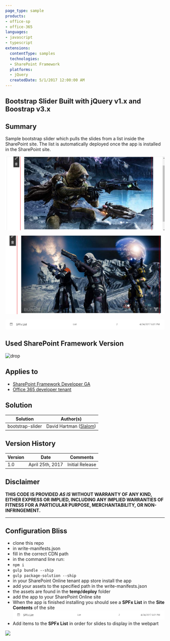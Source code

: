 ```yaml
---
page_type: sample
products:
- office-sp
- office-365
languages:
- javascript
- typescript
extensions:
  contentType: samples
  technologies:
  - SharePoint Framework
  platforms:
  - jQuery
  createdDate: 5/1/2017 12:00:00 AM
---
```

## Bootstrap Slider Built with jQuery v1.x and Boostrap v3.x

## Summary
Sample bootstrap slider which pulls the slides from a list inside the SharePoint site. The list is automatically deployed once the app is installed in the SharePoint site.

![First Slider Image](./assets/slider_image_1.png)

![Second Slider Image](./assets/slider_image_2.png)

![Deployed List](./assets/List.png)

## Used SharePoint Framework Version
![drop](https://img.shields.io/badge/drop-ga-green.svg)

## Applies to

* [SharePoint Framework Developer GA](http://dev.office.com/sharepoint/docs/spfx/sharepoint-framework-overview)
* [Office 365 developer tenant](http://dev.office.com/sharepoint/docs/spfx/set-up-your-developer-tenant)

## Solution

Solution|Author(s)
--------|---------
bootstrap-slider|David Hartman ([Slalom](https://slalom.com))

## Version History

Version|Date|Comments
-------|----|--------
1.0|April 25th, 2017|Initial Release

## Disclaimer
**THIS CODE IS PROVIDED *AS IS* WITHOUT WARRANTY OF ANY KIND, EITHER EXPRESS OR IMPLIED, INCLUDING ANY IMPLIED WARRANTIES OF FITNESS FOR A PARTICULAR PURPOSE, MERCHANTABILITY, OR NON-INFRINGEMENT.**

---

## Configuration Bliss
- clone this repo
- in write-manifests.json
 - fill in the correct CDN path
- in the command line run:
 - `npm i`
 - `gulp bundle --ship`
 - `gulp package-solution --ship`
- in your SharePoint Online tenant app store install the app
- add your assets to the specified path in the write-manifests.json
 - the assets are found in the **temp/deploy** folder
- add the app to your SharePoint Online site
 - When the app is finished installing you should see a **SPFx List** in the **Site Contents** of the site
 ![Deployed List](./assets/List.png)
- Add items to the **SPFx List** in order for slides to display in the webpart

<img src="https://telemetry.sharepointpnp.com/sp-dev-fx-webparts/samples/bootstrap-slider" />

